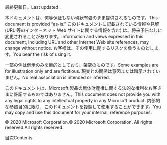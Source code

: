 <!-- This file contains localizable strings used in generating the custom PDF. Do not use as an include file in any web content. -->
<!-- content for PDF copyright page -->

<span data-ttu-id="54feb-101">最終更新日。</span><span class="sxs-lookup"><span data-stu-id="54feb-101">Last updated .</span></span>

<span data-ttu-id="54feb-102">本ドキュメントは、何等保証もない現状有姿のまま提供されるものです。</span><span class="sxs-lookup"><span data-stu-id="54feb-102">This document is provided “as-is.”</span></span> <span data-ttu-id="54feb-103">このドキュメントに記載されている情報や見解 (URL 等のインターネット Web サイトに関する情報を含む) は、将来予告なしに変更されることがあります。</span><span class="sxs-lookup"><span data-stu-id="54feb-103">Information and views expressed in this document, including URL and other Internet Web site references, may change without notice.</span></span> <span data-ttu-id="54feb-104">お客様は、その使用に関するリスクを負うものとします。</span><span class="sxs-lookup"><span data-stu-id="54feb-104">You bear the risk of using it.</span></span>

<span data-ttu-id="54feb-105">一部の例は例示のみを目的としており、架空のものです。</span><span class="sxs-lookup"><span data-stu-id="54feb-105">Some examples are for illustration only and are fictitious.</span></span> <span data-ttu-id="54feb-106">現実との関係は意図または暗示されていません。</span><span class="sxs-lookup"><span data-stu-id="54feb-106">No real association is intended or inferred.</span></span> 

<span data-ttu-id="54feb-107">このドキュメントは、Microsoft 製品の無体財産権に関する法的な権利をお客さまに許諾するものではありません。</span><span class="sxs-lookup"><span data-stu-id="54feb-107">This document does not provide you with any legal rights to any intellectual property in any Microsoft product.</span></span> <span data-ttu-id="54feb-108">内部的な参照目的に限り、このドキュメントを複製して使用することができます。</span><span class="sxs-lookup"><span data-stu-id="54feb-108">You may copy and use this document for your internal, reference purposes.</span></span> 

<span data-ttu-id="54feb-109">© 2020 Microsoft Corporation.</span><span class="sxs-lookup"><span data-stu-id="54feb-109">© 2020 Microsoft Corporation.</span></span> <span data-ttu-id="54feb-110">All rights reserved.</span><span class="sxs-lookup"><span data-stu-id="54feb-110">All rights reserved.</span></span> 

<!-- string for PDF contents heading -->

<span data-ttu-id="54feb-111">目次</span><span class="sxs-lookup"><span data-stu-id="54feb-111">Contents</span></span>
